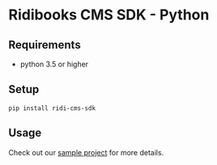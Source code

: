 # Ridibooks CMS SDK - Python

## Requirements

- python 3.5 or higher

## Setup

`pip install ridi-cms-sdk`

## Usage

Check out our [sample project](https://github.com/ridi/cms-bootstrap-python) for more details.